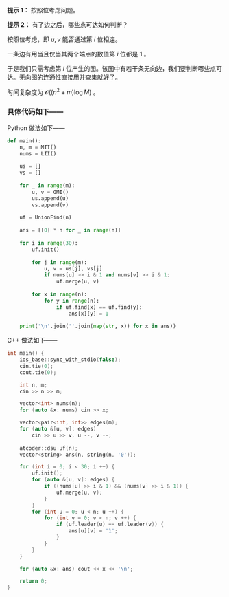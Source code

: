 **提示 1：** 按照位考虑问题。

**提示 2：** 有了边之后，哪些点可达如何判断？

按照位考虑，即 $u, v$ 能否通过第 $i$ 位相连。

一条边有用当且仅当其两个端点的数值第 $i$ 位都是 $1$ 。

于是我们只需考虑第 $i$ 位产生的图。该图中有若干条无向边，我们要判断哪些点可达。无向图的连通性直接用并查集就好了。

时间复杂度为 $\mathcal{O}((n^2+m)\log M)$ 。

### 具体代码如下——

Python 做法如下——

```Python []
def main():
    n, m = MII()
    nums = LII()
    
    us = []
    vs = []
    
    for _ in range(m):
        u, v = GMI()
        us.append(u)
        vs.append(v)
    
    uf = UnionFind(n)
    
    ans = [[0] * n for _ in range(n)]
    
    for i in range(30):
        uf.init()
        
        for j in range(m):
            u, v = us[j], vs[j]
            if nums[u] >> i & 1 and nums[v] >> i & 1:
                uf.merge(u, v)
        
        for x in range(n):
            for y in range(n):
                if uf.find(x) == uf.find(y):
                    ans[x][y] = 1
    
    print('\n'.join(''.join(map(str, x)) for x in ans))
```

C++ 做法如下——

```cpp []
int main() {
    ios_base::sync_with_stdio(false);
    cin.tie(0);
    cout.tie(0);

    int n, m;
    cin >> n >> m;

    vector<int> nums(n);
    for (auto &x: nums) cin >> x;

    vector<pair<int, int>> edges(m);
    for (auto &[u, v]: edges)
        cin >> u >> v, u --, v --;
    
    atcoder::dsu uf(n);
    vector<string> ans(n, string(n, '0'));

    for (int i = 0; i < 30; i ++) {
        uf.init();
        for (auto &[u, v]: edges) {
            if ((nums[u] >> i & 1) && (nums[v] >> i & 1)) {
                uf.merge(u, v);
            }
        }
        for (int u = 0; u < n; u ++) {
            for (int v = 0; v < n; v ++) {
                if (uf.leader(u) == uf.leader(v)) {
                    ans[u][v] = '1';
                }
            }
        }
    }

    for (auto &x: ans) cout << x << '\n';

    return 0;
}
```

